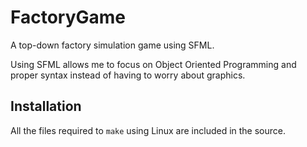 
# FactoryGame

A top-down factory simulation game using SFML.

Using SFML allows me to focus on Object Oriented Programming and proper syntax instead of having to worry about graphics.



## Installation

All the files required to `make` using Linux are included in the source.



